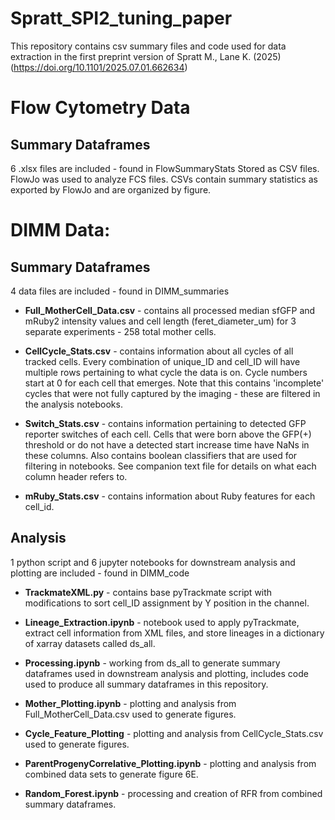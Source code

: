 # Spratt_SPI2_tuning_paper
This repository contains csv summary files and code used for data extraction in the first preprint version of Spratt M., Lane K. (2025) (https://doi.org/10.1101/2025.07.01.662634)


# Flow Cytometry Data 

## Summary Dataframes 
6 .xlsx files are included - found in FlowSummaryStats
Stored as CSV files. FlowJo was used to analyze FCS files. CSVs contain summary statistics as exported by FlowJo and are organized by figure. 

# DIMM Data: 

## Summary Dataframes 
4 data files are included - found in DIMM_summaries

- **Full_MotherCell_Data.csv** - contains all processed median sfGFP and mRuby2 intensity values and cell length (feret_diameter_um) for 3 separate experiments - 258 total mother cells. 

- **CellCycle_Stats.csv** - contains information about all cycles of all tracked cells. Every combination of unique_ID and cell_ID will have multiple rows pertaining to what cycle the data is on. Cycle numbers start at 0 for each cell that emerges. Note that this contains 'incomplete' cycles that were not fully captured by the imaging - these are filtered in the analysis notebooks. 

- **Switch_Stats.csv** - contains information pertaining to detected GFP reporter switches of each cell. Cells that were born above the GFP(+) threshold or do not have a detected start increase time have NaNs in these columns. Also contains boolean classifiers that are used for filtering in notebooks. See companion text file for details on what each column header refers to. 

- **mRuby_Stats.csv** - contains information about Ruby features for each cell_id. 

## Analysis
1 python script and 6 jupyter notebooks for downstream analysis and plotting are included - found in DIMM_code 

- **TrackmateXML.py** - contains base pyTrackmate script with modifications to sort cell_ID assignment by Y position in the channel.

- **Lineage_Extraction.ipynb** - notebook used to apply pyTrackmate, extract cell information from XML files, and store lineages in a dictionary of xarray datasets called ds_all. 

- **Processing.ipynb** - working from ds_all to generate summary dataframes used in downstream analysis and plotting, includes code used to produce all summary dataframes in this repository.  

- **Mother_Plotting.ipynb** - plotting and analysis from Full_MotherCell_Data.csv used to generate figures. 

- **Cycle_Feature_Plotting** - plotting and analysis from CellCycle_Stats.csv used to generate figures. 

- **ParentProgenyCorrelative_Plotting.ipynb** - plotting and analysis from combined data sets to generate figure 6E. 

- **Random_Forest.ipynb** - processing and creation of RFR from combined summary dataframes. 
